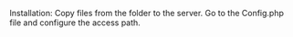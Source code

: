 Installation:
Copy files from the folder to the server.
Go to the Config.php file and configure the access path.
